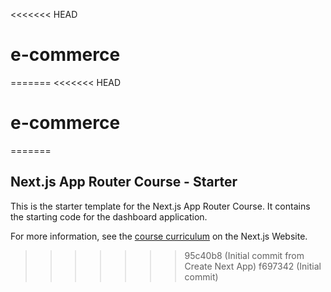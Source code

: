 <<<<<<< HEAD
# e-commerce
=======
<<<<<<< HEAD
# e-commerce
=======
## Next.js App Router Course - Starter

This is the starter template for the Next.js App Router Course. It contains the starting code for the dashboard application.

For more information, see the [course curriculum](https://nextjs.org/learn) on the Next.js Website.
>>>>>>> 95c40b8 (Initial commit from Create Next App)
>>>>>>> f697342 (Initial commit)
